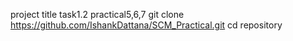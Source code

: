 project title task1.2
practical5,6,7
git clone https://github.com/IshankDattana/SCM_Practical.git
cd repository

